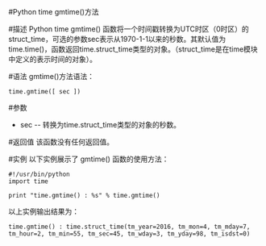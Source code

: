 #Python time gmtime()方法

#描述
Python time gmtime() 函数将一个时间戳转换为UTC时区（0时区）的struct_time，可选的参数sec表示从1970-1-1以来的秒数。其默认值为time.time()，函数返回time.struct_time类型的对象。（struct_time是在time模块中定义的表示时间的对象）。

#语法
gmtime()方法语法：

```
time.gmtime([ sec ])
```

#参数
- sec -- 转换为time.struct_time类型的对象的秒数。

#返回值
该函数没有任何返回值。

#实例
以下实例展示了 gmtime() 函数的使用方法：

```
#!/usr/bin/python
import time

print "time.gmtime() : %s" % time.gmtime()
```

以上实例输出结果为：

```
time.gmtime() : time.struct_time(tm_year=2016, tm_mon=4, tm_mday=7, tm_hour=2, tm_min=55, tm_sec=45, tm_wday=3, tm_yday=98, tm_isdst=0)
```